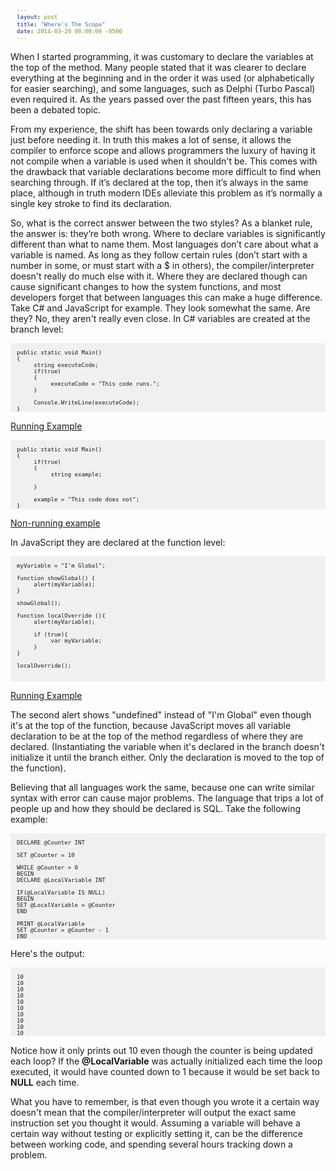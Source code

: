 ```yaml
---
layout: post
title: "Where's The Scope"
date: 2014-03-20 00:00:00 -0500
---
```

When I started programming, it was customary to declare the variables at the top of the method.  Many people stated that it was clearer to declare everything at the beginning and in the order it was used (or alphabetically for easier searching), and some languages, such as Delphi (Turbo Pascal) even required it.  As the years passed over the past fifteen years, this has been a debated topic.  

From my experience, the shift has been towards only declaring a variable just before needing it.  In truth this makes a lot of sense, it allows the compiler to enforce scope and allows programmers the luxury of having it not compile when a variable is used when it shouldn't be.  This comes with the drawback that variable declarations become more difficult to find when searching through.  If it’s declared at the top, then it’s always in the same place, although in truth modern IDEs alleviate this problem as it’s normally a single key stroke to find its declaration.  

So, what is the correct answer between the two styles?  As a blanket rule, the answer is: they’re both wrong.  Where to declare variables is significantly different than what to name them.  Most languages don’t care about what a variable is named.  As long as they follow certain rules (don’t start with a number in some, or must start with a $ in others), the compiler/interpreter doesn't really do much else with it.  Where they are declared though can cause significant changes to how the system functions, and most developers forget that between languages this can make a huge difference.  
Take C# and JavaScript for example.  They look somewhat the same.  Are they?  No, they aren't really even close.  In C# variables are created at the branch level:

```

public static void Main()
{
     string executeCode;
     if(true)
     {
          executeCode = "This code runs.";
     }

     Console.WriteLine(executeCode);
}

```



<a href="http://dotnetfiddle.net/1QW6Wa" title="Running C# Code" target="_blank">Running Example</a>



```

public static void Main()
{
     if(true)
     {
          string example;

     }

     example = "This code does not";
}

```


<a href="http://dotnetfiddle.net/mQDY2Z" title="Non Running example" target="_blank">Non-running example</a>

In JavaScript they are declared at the function level:

```

myVariable = "I'm Global";

function showGlobal() {
     alert(myVariable);
}

showGlobal();

function localOverride (){
     alert(myVariable);
     
     if (true){
          var myVariable;
     }
} 

localOverride();



```


<a href="http://jsfiddle.net/pSHh2/1/" title="JSFiddle Example" target="_blank">Running Example</a>  

The second alert shows "undefined" instead of "I'm Global" even though it's at the top of the function, because JavaScript moves all variable declaration to be at the top of the method regardless of where they are declared. (Instantiating the variable when it's declared in the branch doesn't initialize it until the branch either.  Only the declaration is moved to the top of the function). 

Believing that all languages work the same, because one can write similar syntax with error can cause major problems.   The language that trips a lot of people up and how they should be declared is SQL.  Take the following example:


```

DECLARE @Counter INT

SET @Counter = 10

WHILE @Counter > 0
BEGIN
DECLARE @LocalVariable INT

IF(@LocalVariable IS NULL)
BEGIN
SET @LocalVariable = @Counter
END

PRINT @LocalVariable
SET @Counter = @Counter - 1
END

```

Here's the output: 

```

10
10
10
10
10
10
10
10
10
10

```


Notice how it only prints out 10 even though the counter is being updated each loop?  If the **@LocalVariable** was actually initialized each time the loop executed, it would have counted down to 1 because it would be set back to **NULL** each time.  

What you have to remember, is that even though you wrote it a certain way doesn't mean that the compiler/interpreter will output the exact same instruction set you thought it would.  Assuming a variable will behave a certain way without testing or explicitly setting it, can be the difference between working code, and spending several hours tracking down a problem. 

<style type="text/css">
pre {
    background-color: #f0f0f0;
    padding-left: 10px;
    padding-right: 10px;
    font-size:8pt;
}
</style>